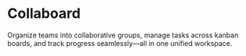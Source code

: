 # Collaboard
Organize teams into collaborative groups, manage tasks across kanban boards, and track progress seamlessly—all in one unified workspace.
